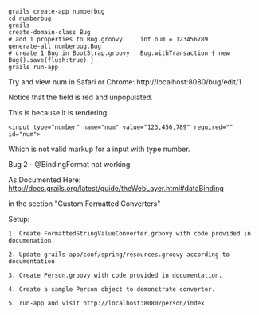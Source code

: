
	grails create-app numberbug
	cd numberbug
	grails
	create-domain-class Bug
	# add 1 properties to Bug.groovy     int num = 123456789
	generate-all numberbug.Bug 
	# create 1 Bug in BootStrap.groovy 	 Bug.withTransaction { new Bug().save(flush:true) }
	grails run-app


Try and view num in Safari or Chrome:
http://localhost:8080/bug/edit/1

Notice that the field is red and unpopulated.

This is because it is rendering

	<input type="number" name="num" value="123,456,789" required="" id="num">

Which is not valid markup for a input with type number.

Bug 2 - @BindingFormat not working

As Documented Here:
http://docs.grails.org/latest/guide/theWebLayer.html#dataBinding

in the section "Custom Formatted Converters"

Setup:

	1. Create FormattedStringValueConverter.groovy with code provided in documenation.
	
	2. Update grails-app/conf/spring/resources.groovy according to documentation
	
	3. Create Person.groovy with code provided in documentation.
	
	4. Create a sample Person object to demonstrate converter.
	
	5. run-app and visit http://localhost:8080/person/index

